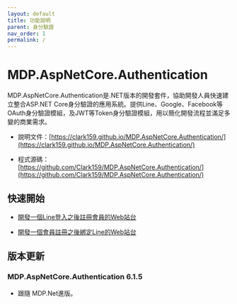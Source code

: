 ```yaml
---
layout: default
title: 功能說明
parent: 身分驗證
nav_order: 1
permalink: /
---
```



# MDP.AspNetCore.Authentication

MDP.AspNetCore.Authentication是.NET版本的開發套件，協助開發人員快速建立整合ASP.NET Core身分驗證的應用系統。提供Line、Google、Facebook等OAuth身分驗證模組，及JWT等Token身分驗證模組，用以簡化開發流程並滿足多變的商業需求。

- 說明文件：[https://clark159.github.io/MDP.AspNetCore.Authentication/](https://clark159.github.io/MDP.AspNetCore.Authentication/)

- 程式源碼：[https://github.com/Clark159/MDP.AspNetCore.Authentication/](https://github.com/Clark159/MDP.AspNetCore.Authentication/)


## 快速開始

- [開發一個Line登入之後註冊會員的Web站台](https://clark159.github.io/MDP.AspNetCore.Authentication/快速開始/開發一個Line登入之後註冊會員的Web站台/)

- [開發一個會員註冊之後綁定Line的Web站台](https://clark159.github.io/MDP.AspNetCore.Authentication/快速開始/開發一個會員註冊之後綁定Line的Web站台/)


## 版本更新

### MDP.AspNetCore.Authentication 6.1.5

- 跟隨 MDP.Net進版。